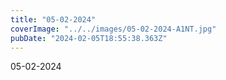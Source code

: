 ```yaml
---
title: "05-02-2024"
coverImage: "../../images/05-02-2024-A1NT.jpg"
pubDate: "2024-02-05T18:55:38.363Z"
---
```


05-02-2024
